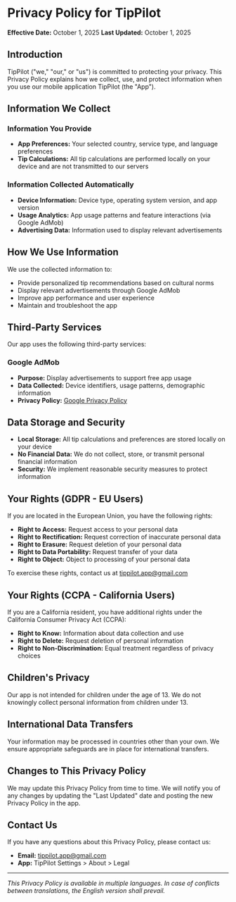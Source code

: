 # Privacy Policy for TipPilot

**Effective Date:** October 1, 2025
**Last Updated:** October 1, 2025

## Introduction

TipPilot ("we," "our," or "us") is committed to protecting your privacy. This Privacy Policy explains how we collect, use, and protect information when you use our mobile application TipPilot (the "App").

## Information We Collect

### Information You Provide

- **App Preferences:** Your selected country, service type, and language preferences
- **Tip Calculations:** All tip calculations are performed locally on your device and are not transmitted to our servers

### Information Collected Automatically

- **Device Information:** Device type, operating system version, and app version
- **Usage Analytics:** App usage patterns and feature interactions (via Google AdMob)
- **Advertising Data:** Information used to display relevant advertisements

## How We Use Information

We use the collected information to:

- Provide personalized tip recommendations based on cultural norms
- Display relevant advertisements through Google AdMob
- Improve app performance and user experience
- Maintain and troubleshoot the app

## Third-Party Services

Our app uses the following third-party services:

### Google AdMob

- **Purpose:** Display advertisements to support free app usage
- **Data Collected:** Device identifiers, usage patterns, demographic information
- **Privacy Policy:** [Google Privacy Policy](https://policies.google.com/privacy)

## Data Storage and Security

- **Local Storage:** All tip calculations and preferences are stored locally on your device
- **No Financial Data:** We do not collect, store, or transmit personal financial information
- **Security:** We implement reasonable security measures to protect information

## Your Rights (GDPR - EU Users)

If you are located in the European Union, you have the following rights:

- **Right to Access:** Request access to your personal data
- **Right to Rectification:** Request correction of inaccurate personal data
- **Right to Erasure:** Request deletion of your personal data
- **Right to Data Portability:** Request transfer of your data
- **Right to Object:** Object to processing of your personal data

To exercise these rights, contact us at tippilot.app@gmail.com

## Your Rights (CCPA - California Users)

If you are a California resident, you have additional rights under the California Consumer Privacy Act (CCPA):

- **Right to Know:** Information about data collection and use
- **Right to Delete:** Request deletion of personal information
- **Right to Non-Discrimination:** Equal treatment regardless of privacy choices

## Children's Privacy

Our app is not intended for children under the age of 13. We do not knowingly collect personal information from children under 13.

## International Data Transfers

Your information may be processed in countries other than your own. We ensure appropriate safeguards are in place for international transfers.

## Changes to This Privacy Policy

We may update this Privacy Policy from time to time. We will notify you of any changes by updating the "Last Updated" date and posting the new Privacy Policy in the app.

## Contact Us

If you have any questions about this Privacy Policy, please contact us:

- **Email:** tippilot.app@gmail.com
- **App:** TipPilot Settings > About > Legal

---

_This Privacy Policy is available in multiple languages. In case of conflicts between translations, the English version shall prevail._
